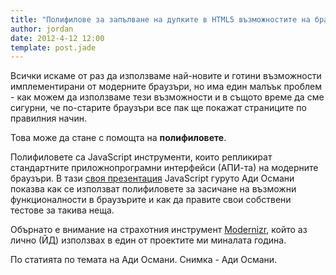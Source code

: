 ```yaml
---
title: "Полифилове за запълване на дупките в HTML5 възможностите на браузърите"
author: jordan
date: 2012-4-12 12:00
template: post.jade
---
```


Всички искаме от раз да използваме най-новите и готини възможности
имплементирани от модерните браузъри, но има един малъък проблем - как
можем да използваме тези възможности и в същото време да сме сигурни, че
по-старите браузъри все пак ще покажат страниците по правилния начин.

Това може да стане с помощта на **полифиловете**.

Полифиловете са JavaScript инструменти, които репликират стандартните
приложнопрограмни интерфейси (АПИ-та) на модерните браузъри. В тази
[своя
презентация](http://www.fitc.ca/events/presentations/presentation.cfm?event=127&presentation_id=1758)
JavaScript гуруто Ади Османи показва как се използват полифиловете за
засичане на възможни функционалности в браузърите и как да правите свои
собствени тестове за такива неща.

Обърнато е внимание на страхотния инструмент
[Modernizr](http://modernizr.com/), който аз лично (ЙД) използвах в един
от проектите ми миналата година.

По статията по темата на Ади Османи. Снимка - Ади Османи.
